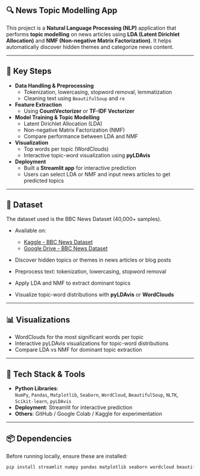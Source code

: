 ## 🔍 News Topic Modelling App
This project is a **Natural Language Processing (NLP)** application that performs **topic modelling** on news articles using **LDA (Latent Dirichlet Allocation)** and **NMF (Non-negative Matrix Factorization)**. It helps automatically discover hidden themes and categorize news content.

---

## 🧩 Key Steps
- **Data Handling & Preprocessing**  
  - Tokenization, lowercasing, stopword removal, lemmatization  
  - Cleaning text using `BeautifulSoup` and `re`  
- **Feature Extraction**  
  - Using **CountVectorizer** or **TF-IDF Vectorizer**  
- **Model Training & Topic Modelling**  
  - Latent Dirichlet Allocation (LDA)  
  - Non-negative Matrix Factorization (NMF)  
  - Compare performance between LDA and NMF  
- **Visualization**  
  - Top words per topic (WordClouds)  
  - Interactive topic-word visualization using **pyLDAvis**  
- **Deployment**  
  - Built a **Streamlit app** for interactive prediction  
  - Users can select LDA or NMF and input news articles to get predicted topics

---

## 📂 Dataset
The dataset used is the BBC News Dataset (40,000+ samples).
- Available on:
  - [Kaggle - BBC News Dataset](https://www.kaggle.com/datasets/gpreda/bbc-news)
  - [Google Drive - BBC News Dataset](https://drive.google.com/file/d/14OXcLK6HNOJOa6iJtR8bzVG9kwcHLVzt/view?usp=drive_link)

- Discover hidden topics or themes in news articles or blog posts  
- Preprocess text: tokenization, lowercasing, stopword removal  
- Apply LDA and NMF to extract dominant topics  
- Visualize topic-word distributions with **pyLDAvis** or **WordClouds**
---

## 📊 Visualizations
- WordClouds for the most significant words per topic  
- Interactive pyLDAvis visualizations for topic-word distributions  
- Compare LDA vs NMF for dominant topic extraction   

---

## 🧠 Tech Stack & Tools
- **Python Libraries**:  
  `NumPy`, `Pandas`, `Matplotlib`, `Seaborn`, `WordCloud`, `BeautifulSoup`, `NLTK`, `Scikit-learn`, `pyLDAvis`  
- **Deployment**: Streamlit for interactive prediction  
- **Others**: GitHub / Google Colab / Kaggle for experimentation

---

## 📦 Dependencies

Before running locally, ensure these are installed:

```sh
pip install streamlit numpy pandas matplotlib seaborn wordcloud beautifulsoup4 nltk scikit-learn pyLDAvis joblib
```
